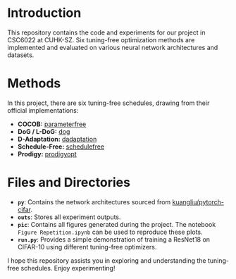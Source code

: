 # Introduction
This repository contains the code and experiments for our project in CSC6022 at CUHK-SZ. Six tuning-free optimization methods are implemented and evaluated on various neural network architectures and datasets.

# Methods
In this project, there are six tuning-free schedules, drawing from their official implementations:

- **COCOB:** [parameterfree](https://github.com/bremen79/parameterfree)  
- **DoG / L-DoG:** [dog](https://github.com/formll/dog)  
- **D-Adaptation:** [dadaptation](https://github.com/facebookresearch/dadaptation)  
- **Schedule-Free:** [schedulefree](https://github.com/facebookresearch/schedule_free)  
- **Prodigy:** [prodigyopt](https://github.com/konstmish/prodigy)

# Files and Directories
- **`py`**: Contains the network architectures sourced from [kuangliu/pytorch-cifar](https://github.com/kuangliu/pytorch-cifar).  
- **`outs`**: Stores all experiment outputs.  
- **`pic`**: Contains all figures generated during the project. The notebook `Figure Repetition.ipynb` can be used to reproduce these plots.  
- **`run.py`**: Provides a simple demonstration of training a ResNet18 on CIFAR-10 using different tuning-free optimizers.

I hope this repository assists you in exploring and understanding the tuning-free schedules. Enjoy experimenting!